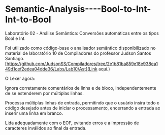 # Semantic-Analysis----Bool-to-Int-Int-to-Bool

Laboratório 02 - Análise Semântica: Conversões automáticas entre os tipos Bool e Int.

Foi utilizado como código-base o analisador semântico disponibilizado no material de laboratório 10 de Compiladores do professor Judson Santos Santiago. [https://github.com/JudsonSS/Compiladores/tree/2e1b81ba859e18e938ea149d1cef2edea04dde36/Labs/Lab10/Ast](Link aqui.)

O Lexer agora:

Ignora corretamente comentários de linha e de bloco, independentemente de se estenderem por múltiplas linhas.

Processa múltiplas linhas de entrada, permitindo que o usuário insira todo o código desejado antes de iniciar o processamento, encerrando a entrada ao inserir uma linha em branco.

Lida adequadamente com o EOF, evitando erros e a impressão de caracteres inválidos ao final da entrada.
